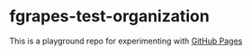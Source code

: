 # fgrapes-test-organization

This is a playground repo for experimenting with [GitHub Pages](https://pages.github.com)
